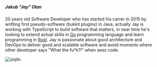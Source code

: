 ##### Jakub "Jay" Olan
20 years old Software Developer who has started his carrer in 2015 by writting first pseudo-software (bukkit plugins) in Java, actually Jay is working with TypeScript to build software that matters, in near time he's looking to extend actual skills in [Go]() programming language and learn programming in [Rust](). Jay is passionate about good architecture and DevOps to deliver good and scalable software and avoid moments where other developer says "What the fu\*k?!" when sees code.

<p align="left"> <img src="https://komarev.com/ghpvc/?username=ziqiln" alt="ziqiln" /> </p>
